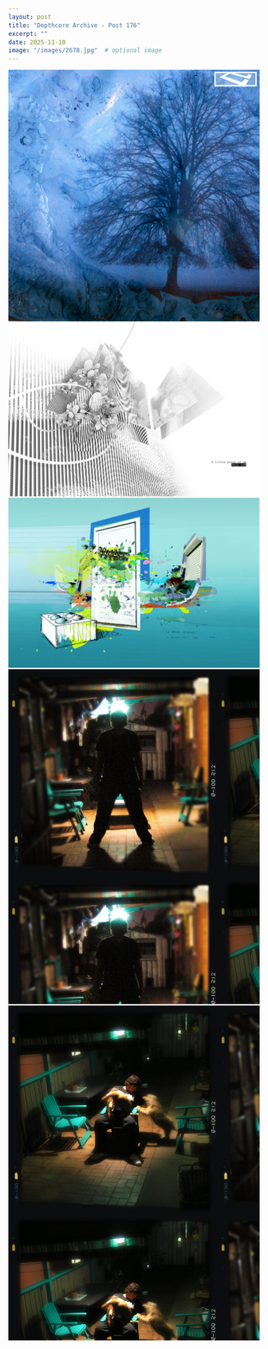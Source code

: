 ```yaml
---
layout: post
title: "Depthcore Archive - Post 176"
excerpt: ""
date: 2025-11-10
image: "/images/2678.jpg"  # optional image
---
```


<img src="/images/2678.jpg">
<img src="/images/2679.jpg" alt="2679.jpg"/>
<img src="/images/2682.jpg" alt="2682.jpg"/>
<img src="/images/2683.jpg" alt="2683.jpg"/>
<img src="/images/2684.jpg" alt="2684.jpg"/>
